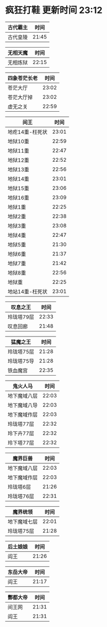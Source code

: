 # 疯狂打鞋 更新时间 23:12

| 古代霸主   | 时间    |
|--------|-------|
| 古代皇陵 | 21:45 |

| 无相天魔   | 时间    |
|--------|-------|
| 无相炼狱 | 22:15 |

| 四象苍茫长老   | 时间    |
|--------|-------|
| 苍茫大厅 | 23:02 |
| 苍茫大厅掉 | 23:02 |
| 虚无之关 | 22:59 |

| 间王   | 时间    |
|--------|-------|
| 地疙14重-枉死状 | 23:01 |
| 地狱10重 | 22:59 |
| 地狱11重 | 22:47 |
| 地狱12重 | 22:52 |
| 地狱13重 | 22:56 |
| 地狱14重 | 23:01 |
| 地狱15重 | 23:06 |
| 地狱16重 | 23:09 |
| 地狱1重 | 22:25 |
| 地狱2重 | 22:38 |
| 地狱3重 | 23:08 |
| 地狱4重 | 22:47 |
| 地狱5重 | 21:30 |
| 地狱6重 | 21:37 |
| 地狱7重 | 21:42 |
| 地狱8重 | 22:56 |
| 地狱重 | 22:25 |
| 地站14重-枉死状 | 23:01 |

| 叹息之王   | 时间    |
|--------|-------|
| 玲珑塔79层 | 22:33 |
| 叹息回廊 | 21:48 |

| 猛魔之王   | 时间    |
|--------|-------|
| 玲珑塔75层 | 21:28 |
| 玲珑塔75导 | 21:28 |
| 铁血魔宫 | 22:35 |

| 鬼火人马   | 时间    |
|--------|-------|
| 地下魔域八层 | 22:03 |
| 地下魔域八导 | 22:03 |
| 地下魔域作层 | 22:03 |
| 玲珑塔77层 | 22:32 |
| 玲下卉77层 | 22:32 |
| 玲下塔77层 | 22:32 |

| 魔界巨兽   | 时间    |
|--------|-------|
| 地下魔域八层 | 22:03 |
| 地下魔域作层 | 22:03 |
| 玲珑塔6层 | 21:26 |
| 玲珑塔76层 | 22:31 |

| 魔界统领   | 时间    |
|--------|-------|
| 地下魔域七层 | 22:01 |
| 玲珑塔75层 | 21:28 |

| 后土娘娘   | 时间    |
|--------|-------|
| 阎王 | 21:26 |

| 东岳大帝   | 时间    |
|--------|-------|
| 阎王 | 21:17 |

| 酆都大帝   | 时间    |
|--------|-------|
| 间王网 | 21:31 |
| 阎王 | 21:31 |